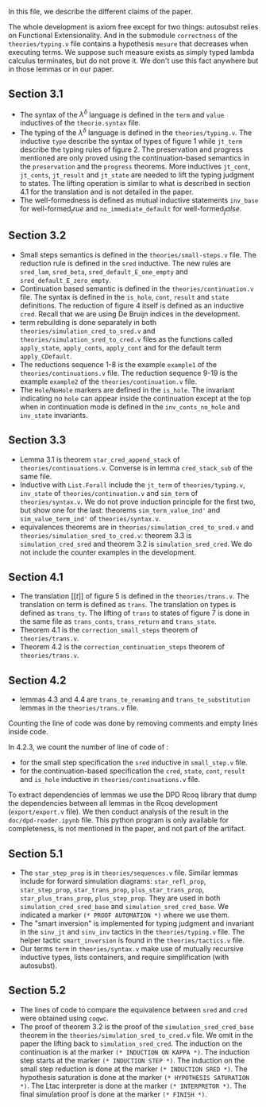 In this file, we describe the different claims of the paper.

The whole development is axiom free except for two things: autosubst relies on Functional Extensionality. And in the submodule `correctness` of the `theories/typing.v` file contains a hypothesis `mesure` that decreases when executing terms. We suppose such measure exists as simply typed lambda calculus terminates, but do not prove it. We don't use this fact anywhere but in those lemmas or in our paper.


## Section 3.1

* The syntax of the $\lambda^\delta$ language is defined in the `term` and `value` inductives of the `theorie.syntax` file.
* The typing of the $\lambda^\delta$ language is defined in the `theories/typing.v`. The inductive `type` describe the syntax of types of figure 1 while `jt_term` describe the typing rules of figure 2. The preservation and progress mentioned are only proved using the continuation-based semantics in the `preservation` and the `progress` theorems. More inductives `jt_cont`, `jt_conts`, `jt_result` and `jt_state` are needed to lift the typing judgment to states. The lifting operation is similar to what is described in section 4.1 for the translation and is not detailed in the paper.
* The well-formedness is defined as mutual inductive statements `inv_base` for $\text{well-formed}_true$ and `no_immediate_default` for $\text{well-formed}_false$.

## Section 3.2

* Small steps semantics is defined in the `theories/small-steps.v` file. The reduction rule is defined in the `sred` inductive. The new rules are `sred_lam`, `sred_beta`, `sred_default_E_one_empty` and `sred_default_E_zero_empty`.
* Continuation based semantic is defined in the `theories/continuation.v` file. The syntax is defined in the `is_hole`, `cont`, `result` and `state` definitions. The reduction of figure 4 itself is defined as an inductive `cred`. Recall that we are using De Bruijn indices in the development.
* term rebuilding is done separately in both `theories/simulation_cred_to_sred.v` and `theories/simulation_sred_to_cred.v` files as the functions called `apply_state`, `apply_conts`, `apply_cont` and for the default term `apply_CDefault`.
* The reductions sequence 1-8 is the example `example1` of the `theories/continuations.v` file. The reduction sequence 9-19 is the example `example2` of the `theories/continuation.v` file.
* The `Hole`/`NoHole` markers are defined in the `is_hole`. The invariant indicating no `hole` can appear inside the continuation except at the top when in continuation mode is defined in the `inv_conts_no_hole` and `inv_state` invariants.

## Section 3.3

* Lemma 3.1 is theorem `star_cred_append_stack` of `theories/continuations.v`. Converse is in lemma `cred_stack_sub` of the same file.
* Inductive with `List.Forall` include the `jt_term` of `theories/typing.v`, `inv_state` of `theories/continuation.v` and `sim_term` of `theories/syntax.v`. We do not prove induction principle for the first two, but show one for the last: theorems `sim_term_value_ind'` and `sim_value_term_ind'` of `theories/syntax.v`.
* equivalences theorems are in `theories/simulation_cred_to_sred.v` and `theories/simulation_sred_to_cred.v`: theorem 3.3 is `simulation_cred_sred` and theorem 3.2 is `simulation_sred_cred`. We do not include the counter examples in the development.

## Section 4.1

* The translation $[[t]]$ of figure 5 is defined in the `theories/trans.v`. The translation on term is defined as `trans`. The translation on types is defined as `trans_ty`. The lifting of `trans` to states of figure 7 is done in the same file as `trans_conts`, `trans_return` and `trans_state`.
* Theorem 4.1 is the `correction_small_steps` theorem of `theories/trans.v`.
* Theorem 4.2 is the `correction_continuation_steps` theorem of `theories/trans.v`.

## Section 4.2

* lemmas 4.3 and 4.4 are `trans_te_renaming` and `trans_te_substitution` lemmas in the `theories/trans.v` file.

Counting the line of code was done by removing comments and empty lines inside code.

In 4.2.3, we count the number of line of code of :
* for the small step specification the `sred` inductive in `small_step.v` file.
* for the continuation-based specification the `cred`, `state`, `cont`, `result` and `is_hole` inductive in `theories/continuations.v` file.

To extract dependencies of lemmas we use the DPD Rcoq library that dump the dependencies between all lemmas in the Rcoq development (`export/export.v` file). We then conduct analysis of the result in the `doc/dpd-reader.ipynb` file. This python program is only available for completeness, is not mentioned in the paper, and not part of the artifact.

## Section 5.1

* The `star_step_prop` is in `theories/sequences.v` file. Similar lemmas include for forward simulation diagrams: `star_refl_prop`, `star_step_prop`, `star_trans_prop`, `plus_star_trans_prop`, `star_plus_trans_prop`, `plus_step_prop`. They are used in both `simulation_cred_sred_base` and `simulation_sred_cred_base`. We indicated a marker `(* PROOF AUTOMATION *)` where we use them.
* The "smart inversion" is implemented for typing judgment and invariant in the `sinv_jt` and `sinv_inv` tactics in the `theories/typing.v` file. The helper tactic `smart_inversion` is found in the `theories/tactics.v` file.
* Our terms `term` in `theories/syntax.v` make use of mutually recursive inductive types, lists containers, and require simplification (with autosubst).

## Section 5.2

* The lines of code to compare the equivalence between `sred` and `cred` were obtained using `coqwc`.
* The proof of theorem 3.2 is the proof of the `simulation_sred_cred_base` theorem in the `theories/simulation_sred_to_cred.v` file. We omit in the paper the lifting back to `simulation_sred_cred`. The induction on the continuation is at the marker `(* INDUCTION ON KAPPA *)`. The induction step starts at the marker `(* INDUCTION STEP *)`. The induction on the small step reduction is done at the marker `(* INDUCTION SRED *)`. The hypothesis saturation is done at the marker `(* HYPOTHESIS SATURATION *)`. The Ltac interpreter is done at the marker `(* INTERPRETOR *)`. The final simulation proof is done at the marker `(* FINISH *)`.

